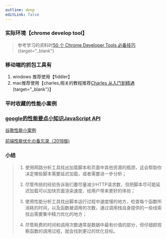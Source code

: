 ```yaml
---
outline: deep
editLink: false
---
```


### 实际环境【chrome develop tool】

> 参考学习的资料时[50 个 Chrome Developer Tools
> 必备技巧](https://www.youtube.com/watch?v=xSrpjGSNqvI&list=PLXbU-2B80FvBhAYNx8qqx6gaNSKX9HlCm){target="_blank"}

### 移动端的抓包工具有

1.  windows 推荐使用【fiddler】
2.  mac推荐使用【charles,相关的教程推荐[Charles
    从入门到精通](http://blog.devtang.com/2015/11/14/charles-introduction/){target="_blank"}】

### **平时收藏的性能小案例** 

### [google的性能要点小知识JavaScript API](https://crxdoc-zh.appspot.com/apps/api_index)
[谷歌性能小案例](https://googlechrome.github.io/devtools-samples/jank/)

[前端性能优化の备忘录（2018版)](https://w3ctech.com/topic/2089)

### 小结

> 1.  使用网路分析工具找出加载脚本和页面中其他资源的瓶颈，这会帮助你决定哪些脚本需要延迟加载，或者需要进一步分析；
>
> 2.  尽管传统的经验告诉我们要尽量减少HTTP请求数，但把脚本尽可能延迟加载可以加快页面渲染速度，给用户带来更好的体验；
>
> 3.  使用性能分析工具找出脚本运行过程中速度慢的地方，检查每个函数所消耗的时间，以及函数被调用的次数，通过调用栈自身提供的一些线索找出需要集中精力优化的地方；
>
> 4.  尽管耗费的时间和调用次数通常是数据中最有价值的部分，但仔细颜观察函数的调用过程，就会找到更过的优化目标。

